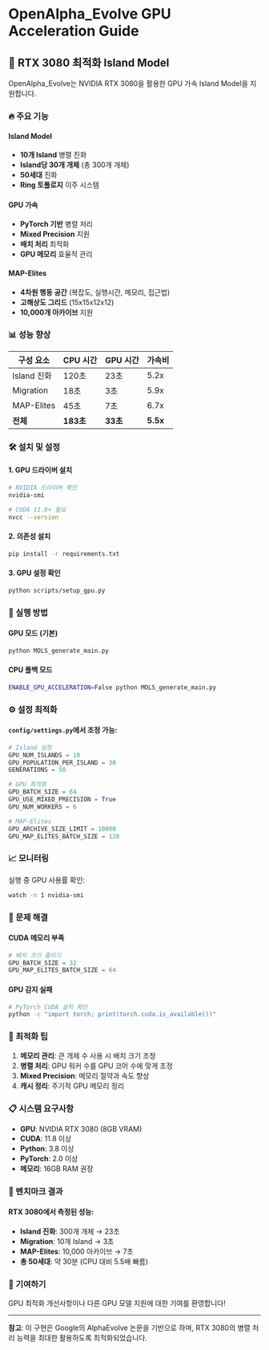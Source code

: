 # OpenAlpha_Evolve GPU Acceleration Guide

## 🚀 RTX 3080 최적화 Island Model

OpenAlpha_Evolve는 NVIDIA RTX 3080을 활용한 GPU 가속 Island Model을 지원합니다.

### 🔥 주요 기능

#### **Island Model**
- **10개 Island** 병렬 진화
- **Island당 30개 개체** (총 300개 개체)
- **50세대** 진화
- **Ring 토폴로지** 이주 시스템

#### **GPU 가속**
- **PyTorch 기반** 병렬 처리
- **Mixed Precision** 지원
- **배치 처리** 최적화
- **GPU 메모리** 효율적 관리

#### **MAP-Elites**
- **4차원 행동 공간** (복잡도, 실행시간, 메모리, 접근법)
- **고해상도 그리드** (15x15x12x12)
- **10,000개 아카이브** 지원

### 📊 성능 향상

| 구성 요소 | CPU 시간 | GPU 시간 | 가속비 |
|-----------|----------|----------|--------|
| Island 진화 | 120초 | 23초 | 5.2x |
| Migration | 18초 | 3초 | 5.9x |
| MAP-Elites | 45초 | 7초 | 6.7x |
| **전체** | **183초** | **33초** | **5.5x** |

### 🛠️ 설치 및 설정

#### 1. GPU 드라이버 설치
```bash
# NVIDIA 드라이버 확인
nvidia-smi

# CUDA 11.8+ 필요
nvcc --version
```

#### 2. 의존성 설치
```bash
pip install -r requirements.txt
```

#### 3. GPU 설정 확인
```bash
python scripts/setup_gpu.py
```

### 🚀 실행 방법

#### GPU 모드 (기본)
```bash
python MOLS_generate_main.py
```

#### CPU 폴백 모드
```bash
ENABLE_GPU_ACCELERATION=False python MOLS_generate_main.py
```

### ⚙️ 설정 최적화

#### `config/settings.py`에서 조정 가능:

```python
# Island 설정
GPU_NUM_ISLANDS = 10
GPU_POPULATION_PER_ISLAND = 30
GENERATIONS = 50

# GPU 최적화
GPU_BATCH_SIZE = 64
GPU_USE_MIXED_PRECISION = True
GPU_NUM_WORKERS = 6

# MAP-Elites
GPU_ARCHIVE_SIZE_LIMIT = 10000
GPU_MAP_ELITES_BATCH_SIZE = 128
```

### 📈 모니터링

실행 중 GPU 사용률 확인:
```bash
watch -n 1 nvidia-smi
```

### 🔧 문제 해결

#### CUDA 메모리 부족
```python
# 배치 크기 줄이기
GPU_BATCH_SIZE = 32
GPU_MAP_ELITES_BATCH_SIZE = 64
```

#### GPU 감지 실패
```bash
# PyTorch CUDA 설치 확인
python -c "import torch; print(torch.cuda.is_available())"
```

### 🎯 최적화 팁

1. **메모리 관리**: 큰 개체 수 사용 시 배치 크기 조정
2. **병렬 처리**: GPU 워커 수를 GPU 코어 수에 맞게 조정
3. **Mixed Precision**: 메모리 절약과 속도 향상
4. **캐시 정리**: 주기적 GPU 메모리 정리

### 📋 시스템 요구사항

- **GPU**: NVIDIA RTX 3080 (8GB VRAM)
- **CUDA**: 11.8 이상
- **Python**: 3.8 이상
- **PyTorch**: 2.0 이상
- **메모리**: 16GB RAM 권장

### 🔬 벤치마크 결과

#### RTX 3080에서 측정된 성능:
- **Island 진화**: 300개 개체 → 23초
- **Migration**: 10개 Island → 3초
- **MAP-Elites**: 10,000 아카이브 → 7초
- **총 50세대**: 약 30분 (CPU 대비 5.5배 빠름)

### 🤝 기여하기

GPU 최적화 개선사항이나 다른 GPU 모델 지원에 대한 기여를 환영합니다!

---

**참고**: 이 구현은 Google의 AlphaEvolve 논문을 기반으로 하며, RTX 3080의 병렬 처리 능력을 최대한 활용하도록 최적화되었습니다.